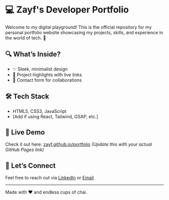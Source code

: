 # 💻 Zayf's Developer Portfolio

Welcome to my digital playground! This is the official repository for my personal portfolio website showcasing my projects, skills, and experience in the world of tech. 🚀

## 🔍 What’s Inside?

- ✨ Sleek, minimalist design
- 📂 Project highlights with live links
- 📧 Contact form for collaborations

## 🛠️ Tech Stack

- HTML5, CSS3, JavaScript
- [Add if using React, Tailwind, GSAP, etc.]

## 🚀 Live Demo

Check it out here: [zayf.github.io/portfolio](https://zayf.github.io/portfolio) *(Update this with your actual GitHub Pages link)*

## 🤝 Let’s Connect

Feel free to reach out via [LinkedIn](#) or [Email](#).

---

Made with ❤️ and endless cups of chai.
